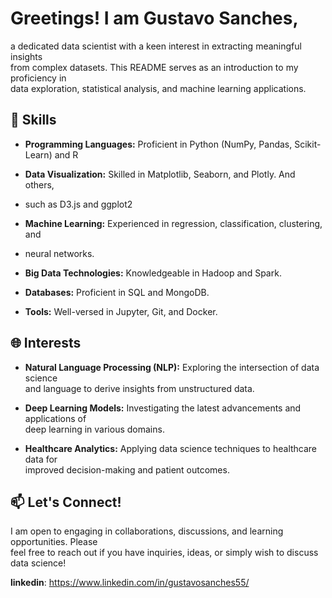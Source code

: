 # Greetings! I am **Gustavo Sanches**, 

a dedicated data scientist with a keen interest in extracting meaningful insights <br>
from complex datasets. This README serves as an introduction to my proficiency in <br> 
data exploration, statistical analysis, and machine learning applications.
<br />
 
## 💼 Skills

- **Programming Languages:** Proficient in Python (NumPy, Pandas, Scikit-Learn) and R
  
- **Data Visualization:** Skilled in Matplotlib, Seaborn, and Plotly. And others, <br>
- such as D3.js and ggplot2
  
- **Machine Learning:** Experienced in regression, classification, clustering, and <br>
- neural networks.
  
- **Big Data Technologies:** Knowledgeable in Hadoop and Spark.
  
- **Databases:** Proficient in SQL and MongoDB.
  
- **Tools:** Well-versed in Jupyter, Git, and Docker.


## 🌐 Interests

- **Natural Language Processing (NLP):** Exploring the intersection of data science <br>
and language to derive insights from unstructured data.

- **Deep Learning Models:** Investigating the latest advancements and applications of <br>
deep learning in various domains.

- **Healthcare Analytics:** Applying data science techniques to healthcare data for <br>
improved decision-making and patient outcomes.


## 📫 Let's Connect!
I am open to engaging in collaborations, discussions, and learning opportunities. Please <br>
feel free to reach out if you have inquiries, ideas, or simply wish to discuss data science!

**linkedin**: https://www.linkedin.com/in/gustavosanches55/
